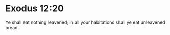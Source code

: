 # Exodus 12:20

Ye shall eat nothing leavened; in all your habitations shall ye eat unleavened bread.